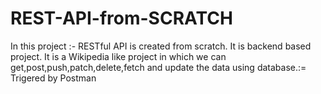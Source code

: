 # REST-API-from-SCRATCH
 In this project :-  RESTful API is created from scratch. It is  backend based project. It is a Wikipedia like project in which we can get,post,push,patch,delete,fetch and update the data using database.:= Trigered by Postman

